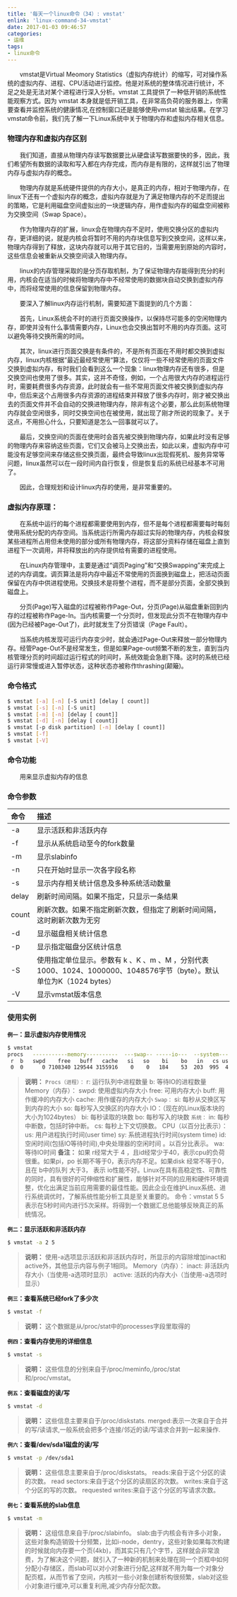 ```yaml
---
title: '每天一个linux命令（34）: vmstat'
enlink: 'linux-command-34-vmstat'
date: 2017-01-03 09:46:57
categories:
- 运维
tags:
- linux命令
---
```

　　vmstat是Virtual Meomory Statistics（虚拟内存统计）的缩写，可对操作系统的虚拟内存、进程、CPU活动进行监控。他是对系统的整体情况进行统计，不足之处是无法对某个进程进行深入分析。vmstat 工具提供了一种低开销的系统性能观察方式。因为 vmstat 本身就是低开销工具，在非常高负荷的服务器上，你需要查看并监控系统的健康情况,在控制窗口还是能够使用vmstat 输出结果。在学习vmstat命令前，我们先了解一下Linux系统中关于物理内存和虚拟内存相关信息。
<!--more -->
### 物理内存和虚拟内存区别
　　我们知道，直接从物理内存读写数据要比从硬盘读写数据要快的多，因此，我们希望所有数据的读取和写入都在内存完成，而内存是有限的，这样就引出了物理内存与虚拟内存的概念。

　　物理内存就是系统硬件提供的内存大小，是真正的内存，相对于物理内存，在linux下还有一个虚拟内存的概念，虚拟内存就是为了满足物理内存的不足而提出的策略，它是利用磁盘空间虚拟出的一块逻辑内存，用作虚拟内存的磁盘空间被称为交换空间（Swap Space）。

　　作为物理内存的扩展，linux会在物理内存不足时，使用交换分区的虚拟内存，更详细的说，就是内核会将暂时不用的内存块信息写到交换空间，这样以来，物理内存得到了释放，这块内存就可以用于其它目的，当需要用到原始的内容时，这些信息会被重新从交换空间读入物理内存。

　　linux的内存管理采取的是分页存取机制，为了保证物理内存能得到充分的利用，内核会在适当的时候将物理内存中不经常使用的数据块自动交换到虚拟内存中，而将经常使用的信息保留到物理内存。

　　要深入了解linux内存运行机制，需要知道下面提到的几个方面：

　　首先，Linux系统会不时的进行页面交换操作，以保持尽可能多的空闲物理内存，即使并没有什么事情需要内存，Linux也会交换出暂时不用的内存页面。这可以避免等待交换所需的时间。

　　其次，linux进行页面交换是有条件的，不是所有页面在不用时都交换到虚拟内存，linux内核根据”最近最经常使用“算法，仅仅将一些不经常使用的页面文件交换到虚拟内存，有时我们会看到这么一个现象：linux物理内存还有很多，但是交换空间也使用了很多。其实，这并不奇怪，例如，一个占用很大内存的进程运行时，需要耗费很多内存资源，此时就会有一些不常用页面文件被交换到虚拟内存中，但后来这个占用很多内存资源的进程结束并释放了很多内存时，刚才被交换出去的页面文件并不会自动的交换进物理内存，除非有这个必要，那么此刻系统物理内存就会空闲很多，同时交换空间也在被使用，就出现了刚才所说的现象了。关于这点，不用担心什么，只要知道是怎么一回事就可以了。

　　最后，交换空间的页面在使用时会首先被交换到物理内存，如果此时没有足够的物理内存来容纳这些页面，它们又会被马上交换出去，如此以来，虚拟内存中可能没有足够空间来存储这些交换页面，最终会导致linux出现假死机、服务异常等问题，linux虽然可以在一段时间内自行恢复，但是恢复后的系统已经基本不可用了。

　　因此，合理规划和设计linux内存的使用，是非常重要的。

### 虚拟内存原理：
　　在系统中运行的每个进程都需要使用到内存，但不是每个进程都需要每时每刻使用系统分配的内存空间。当系统运行所需内存超过实际的物理内存，内核会释放某些进程所占用但未使用的部分或所有物理内存，将这部分资料存储在磁盘上直到进程下一次调用，并将释放出的内存提供给有需要的进程使用。

　　在Linux内存管理中，主要是通过“调页Paging”和“交换Swapping”来完成上述的内存调度。调页算法是将内存中最近不常使用的页面换到磁盘上，把活动页面保留在内存中供进程使用。交换技术是将整个进程，而不是部分页面，全部交换到磁盘上。

　　分页(Page)写入磁盘的过程被称作Page-Out，分页(Page)从磁盘重新回到内存的过程被称作Page-In。当内核需要一个分页时，但发现此分页不在物理内存中(因为已经被Page-Out了)，此时就发生了分页错误（Page Fault）。

　　当系统内核发现可运行内存变少时，就会通过Page-Out来释放一部分物理内存。经管Page-Out不是经常发生，但是如果Page-out频繁不断的发生，直到当内核管理分页的时间超过运行程式的时间时，系统效能会急剧下降。这时的系统已经运行非常慢或进入暂停状态，这种状态亦被称作thrashing(颠簸)。
### 命令格式
```bash
$ vmstat [-a] [-n] [-S unit] [delay [ count]]
$ vmstat [-s] [-n] [-S unit]
$ vmstat [-m] [-n] [delay [ count]]
$ vmstat [-d] [-n] [delay [ count]]
$ vmstat [-p disk partition] [-n] [delay [ count]]
$ vmstat [-f]
$ vmstat [-V]
```
### 命令功能
　　用来显示虚拟内存的信息
### 命令参数
| 命令 | 描述     |
| :------------- | :------------- |
| -a | 显示活跃和非活跃内存 |
| -f | 显示从系统启动至今的fork数量 |
| -m | 显示slabinfo |
| -n | 只在开始时显示一次各字段名称 |
| -s | 显示内存相关统计信息及多种系统活动数量 |
| delay | 刷新时间间隔。如果不指定，只显示一条结果 |
| count | 刷新次数。如果不指定刷新次数，但指定了刷新时间间隔，这时刷新次数为无穷 |
| -d | 显示磁盘相关统计信息 |
| -p | 显示指定磁盘分区统计信息 |
| -S | 使用指定单位显示。参数有 k 、K 、m 、M ，分别代表1000、1024、1000000、1048576字节（byte）。默认单位为K（1024 bytes） |
| -V | 显示vmstat版本信息 |

### 使用实例
**`例一`：显示虚拟内存使用情况**
```bash
$ vmstat
procs   -----------memory----------  ---swap-- -----io---  --system--- -----cpu---
 r  b   swpd    free   buff   cache   si   so    bi    bo   in   cs us sy id wa st
 0  0      0 7108340 129544 3155916    0    0   184    53  203  995  4  1 95  0  0
```
>**说明：**
`Procs（进程）：`
r: 运行队列中进程数量
b: 等待IO的进程数量
Memory（内存）：
swpd: 使用虚拟内存大小
free: 可用内存大小
buff: 用作缓冲的内存大小
cache: 用作缓存的内存大小
`Swap：`
si: 每秒从交换区写到内存的大小
so: 每秒写入交换区的内存大小
IO：（现在的Linux版本块的大小为1024bytes）
bi: 每秒读取的块数
bo: 每秒写入的块数
`系统：`
in: 每秒中断数，包括时钟中断。
cs: 每秒上下文切换数。
CPU（以百分比表示）：
us: 用户进程执行时间(user time)
sy: 系统进程执行时间(system time)
id: 空闲时间(包括IO等待时间),中央处理器的空闲时间 。以百分比表示。
wa: 等待IO时间
**备注：** 如果 r经常大于 4 ，且id经常少于40，表示cpu的负荷很重。如果pi，po 长期不等于0，表示内存不足。如果disk 经常不等于0， 且在 b中的队列 大于3， 表示 io性能不好。Linux在具有高稳定性、可靠性的同时，具有很好的可伸缩性和扩展性，能够针对不同的应用和硬件环境调整，优化出满足当前应用需要的最佳性能。因此企业在维护Linux系统、进行系统调优时，了解系统性能分析工具是至关重要的。
命令：vmstat 5 5
表示在5秒时间内进行5次采样。将得到一个数据汇总他能够反映真正的系统情况。

**`例二`：显示活跃和非活跃内存**
```bash
$ vmstat -a 2 5
```
>**说明：**
使用-a选项显示活跃和非活跃内存时，所显示的内容除增加inact和active外，其他显示内容与例子1相同。
Memory（内存）：
inact: 非活跃内存大小（当使用-a选项时显示）
active: 活跃的内存大小（当使用-a选项时显示）

**`例三`：查看系统已经fork了多少次**
```bash
$ vmstat -f
```
>**说明：**
这个数据是从/proc/stat中的processes字段里取得的

**`例四`：查看内存使用的详细信息**
```bash
$ vmstat -s
```
>**说明：**
这些信息的分别来自于/proc/meminfo,/proc/stat和/proc/vmstat。

**`例五`：查看磁盘的读/写**
```bash
$ vmstat -d
```
>**说明：**
这些信息主要来自于/proc/diskstats.
merged:表示一次来自于合并的写/读请求,一般系统会把多个连接/邻近的读/写请求合并到一起来操作.

**`例六`：查看/dev/sda1磁盘的读/写**
```bash
$ vmstat -p /dev/sda1
```
>**说明：**
这些信息主要来自于/proc/diskstats。
reads:来自于这个分区的读的次数。
read sectors:来自于这个分区的读扇区的次数。
writes:来自于这个分区的写的次数。
requested writes:来自于这个分区的写请求次数。

**`例七`：查看系统的slab信息**
```bash
$ vmstat -m
```
>**说明：**
这组信息来自于/proc/slabinfo。
slab:由于内核会有许多小对象，这些对象构造销毁十分频繁，比如i-node，dentry，这些对象如果每次构建的时候就向内存要一个页(4kb)，而其实只有几个字节，这样就会非常浪费，为了解决这个问题，就引入了一种新的机制来处理在同一个页框中如何分配小存储区，而slab可以对小对象进行分配,这样就不用为每一个对象分配页框，从而节省了空间，内核对一些小对象创建析构很频繁，slab对这些小对象进行缓冲,可以重复利用,减少内存分配次数。
